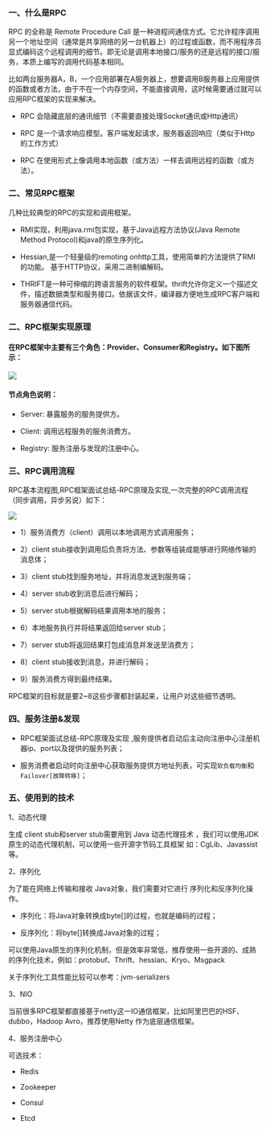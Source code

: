 ### 一、什么是RPC

RPC 的全称是 Remote Procedure Call 是一种进程间通信方式。它允许程序调用另一个地址空间（通常是共享网络的另一台机器上）的过程或函数，而不用程序员显式编码这个远程调用的细节。即无论是调用本地接口/服务的还是远程的接口/服务，本质上编写的调用代码基本相同。

比如两台服务器A，B，一个应用部署在A服务器上，想要调用B服务器上应用提供的函数或者方法，由于不在一个内存空间，不能直接调用，这时候需要通过就可以应用RPC框架的实现来解决。

- RPC 会隐藏底层的通讯细节（不需要直接处理Socket通讯或Http通讯）

- RPC 是一个请求响应模型。客户端发起请求，服务器返回响应（类似于Http的工作方式）

- RPC 在使用形式上像调用本地函数（或方法）一样去调用远程的函数（或方法）。

### 二、常见RPC框架

几种比较典型的RPC的实现和调用框架。

-  RMI实现，利用java.rmi包实现，基于Java远程方法协议(Java Remote Method Protocol)和java的原生序列化。

- Hessian,是一个轻量级的remoting onhttp工具，使用简单的方法提供了RMI的功能。 基于HTTP协议，采用二进制编解码。

- THRIFT是一种可伸缩的跨语言服务的软件框架。thrift允许你定义一个描述文件，描述数据类型和服务接口。依据该文件，编译器方便地生成RPC客户端和服务器通信代码。

### 二、RPC框架实现原理

#### 在RPC框架中主要有三个角色：Provider、Consumer和Registry。如下图所示：

![](http://p1.pstatp.com/large/pgc-image/1540190693339a1cd496dff)

#### 节点角色说明：

* Server: 暴露服务的服务提供方。

* Client: 调用远程服务的服务消费方。

* Registry: 服务注册与发现的注册中心。

### 三、RPC调用流程

RPC基本流程图,RPC框架面试总结-RPC原理及实现,一次完整的RPC调用流程（同步调用，异步另说）如下：

![](http://p99.pstatp.com/large/pgc-image/1540190765251e9d1633416)

- 1）服务消费方（client）调用以本地调用方式调用服务；

- 2）client stub接收到调用后负责将方法、参数等组装成能够进行网络传输的消息体；

- 3）client stub找到服务地址，并将消息发送到服务端；

- 4）server stub收到消息后进行解码；

- 5）server stub根据解码结果调用本地的服务；

- 6）本地服务执行并将结果返回给server stub；

- 7）server stub将返回结果打包成消息并发送至消费方；

- 8）client stub接收到消息，并进行解码；

- 9）服务消费方得到最终结果。

RPC框架的目标就是要2~8这些步骤都封装起来，让用户对这些细节透明。

### 四、服务注册&发现

- RPC框架面试总结-RPC原理及实现 ,服务提供者启动后主动向注册中心注册机器ip、port以及提供的服务列表；

- 服务消费者启动时向注册中心获取服务提供方地址列表，可实现`软负载均衡`和`Failover[故障转移]`；

### 五、使用到的技术

1、动态代理

生成 client stub和server stub需要用到 Java 动态代理技术 ，我们可以使用JDK原生的动态代理机制，可以使用一些开源字节码工具框架 如：CgLib、Javassist等。

2、序列化

为了能在网络上传输和接收 Java对象，我们需要对它进行 序列化和反序列化操作。

* 序列化：将Java对象转换成byte[]的过程，也就是编码的过程；

* 反序列化：将byte[]转换成Java对象的过程；

可以使用Java原生的序列化机制，但是效率非常低，推荐使用一些开源的、成熟的序列化技术，例如：protobuf、Thrift、hessian、Kryo、Msgpack

关于序列化工具性能比较可以参考：jvm-serializers

3、NIO

当前很多RPC框架都直接基于netty这一IO通信框架，比如阿里巴巴的HSF、dubbo，Hadoop Avro，推荐使用Netty 作为底层通信框架。

4、服务注册中心

可选技术：

* Redis

* Zookeeper

* Consul

* Etcd